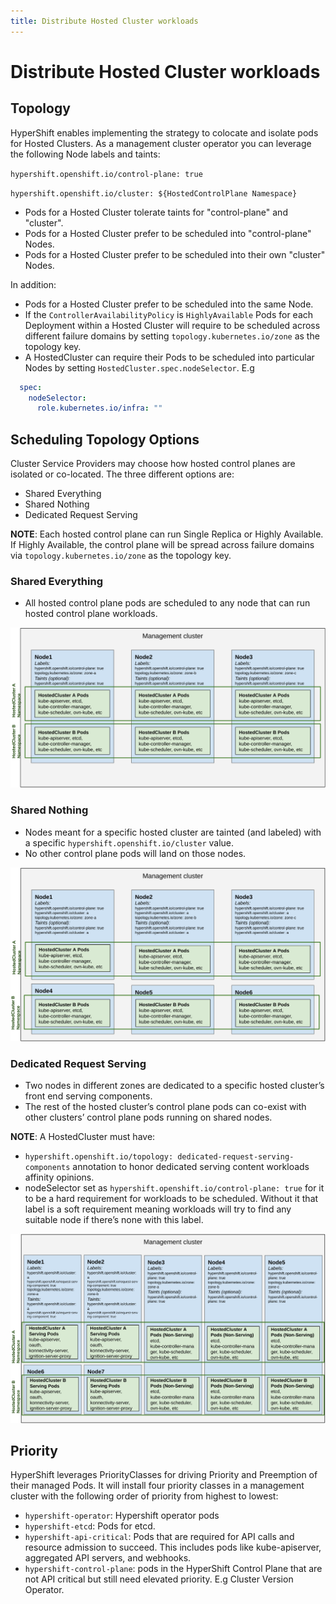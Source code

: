 ```yaml
---
title: Distribute Hosted Cluster workloads
---
```


# Distribute Hosted Cluster workloads

## Topology

HyperShift enables implementing the strategy to colocate and isolate pods for Hosted Clusters.
As a management cluster operator you can leverage the following Node labels and taints:

`hypershift.openshift.io/control-plane: true`

`hypershift.openshift.io/cluster: ${HostedControlPlane Namespace}`

- Pods for a Hosted Cluster tolerate taints for "control-plane" and "cluster".
- Pods for a Hosted Cluster prefer to be scheduled into "control-plane" Nodes.
- Pods for a Hosted Cluster prefer to be scheduled into their own "cluster" Nodes.

In addition:

- Pods for a Hosted Cluster prefer to be scheduled into the same Node.
- If the `ControllerAvailabilityPolicy` is `HighlyAvailable` Pods for each Deployment within a Hosted Cluster will require to be scheduled across different failure domains by setting `topology.kubernetes.io/zone` as the topology key.
- A HostedCluster can require their Pods to be scheduled into particular Nodes by setting `HostedCluster.spec.nodeSelector`. E.g
```yaml
  spec:
    nodeSelector:
      role.kubernetes.io/infra: "" 
```

## Scheduling Topology Options 

Cluster Service Providers may choose how hosted control planes are isolated or co-located. The three different options are:

 - Shared Everything
 - Shared Nothing 
 - Dedicated Request Serving

**NOTE**: Each hosted control plane can run Single Replica or Highly Available. If Highly Available, the control plane will be spread across failure domains via `topology.kubernetes.io/zone` as the topology key.

### Shared Everything

- All hosted control plane pods are scheduled to any node that can run hosted control plane workloads.

![shared_everything_topology.png](..%2Fimages%2Fshared_everything_topology.png)

### Shared Nothing

- Nodes meant for a specific hosted cluster are tainted (and labeled) with a specific `hypershift.openshift.io/cluster` value.
- No other control plane pods will land on those nodes.

![shared_nothing_topology.png](..%2Fimages%2Fshared_nothing_topology.png)

### Dedicated Request Serving

- Two nodes in different zones are dedicated to a specific hosted cluster’s front end serving components.
- The rest of the hosted cluster’s control plane pods can co-exist with other clusters’ control plane pods running on shared nodes.

**NOTE**: A HostedCluster must have:

- `hypershift.openshift.io/topology: dedicated-request-serving-components` annotation to honor dedicated serving content workloads affinity opinions.
-  nodeSelector set as `hypershift.openshift.io/control-plane: true` for it to be a hard requirement for workloads to be scheduled. Without it that label is a soft requirement meaning workloads will try to find any suitable node if there’s none with this label.

![dedicated_request_serving_topology.png](..%2Fimages%2Fdedicated_request_serving_topology.png)

## Priority

HyperShift leverages PriorityClasses for driving Priority and Preemption of their managed Pods.
It will install four priority classes in a management cluster with the following order of priority from highest to lowest:

- `hypershift-operator`: Hypershift operator pods
- `hypershift-etcd`: Pods for etcd.
- `hypershift-api-critical`: Pods that are required for API calls and resource admission to succeed. This includes pods like kube-apiserver, aggregated API servers, and webhooks.
- `hypershift-control-plane`: pods in the HyperShift Control Plane that are not API critical but still need elevated priority. E.g Cluster Version Operator.

